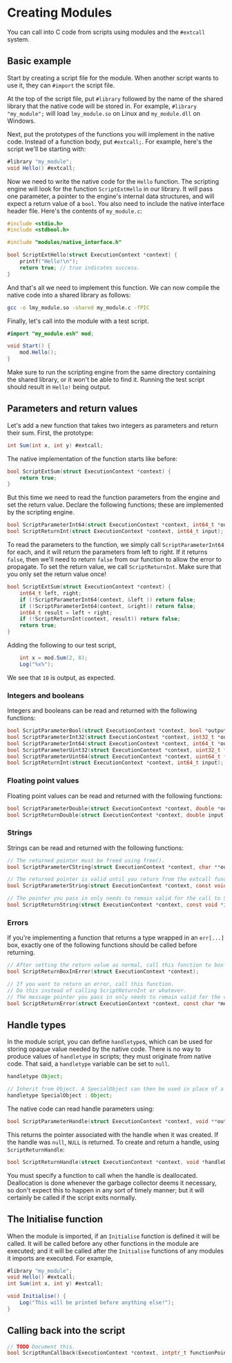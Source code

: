# Creating Modules

You can call into C code from scripts using modules and the `#extcall` system.

## Basic example

Start by creating a script file for the module. When another script wants to use it, they can `#import` the script file. 

At the top of the script file, put `#library` followed by the name of the shared library that the native code will be stored in. For example, `#library "my_module";` will load `lmy_module.so` on Linux and `my_module.dll` on Windows.

Next, put the prototypes of the functions you will implement in the native code. Instead of a function body, put `#extcall;`. For example, here's the script we'll be starting with:

```java
#library "my_module";
void Hello() #extcall;
```

Now we need to write the native code for the `Hello` function. The scripting engine will look for the function `ScriptExtHello` in our library. It will pass one parameter, a pointer to the engine's internal data structures, and will expect a return value of a `bool`. You also need to include the native interface header file. Here's the contents of `my_module.c`:

```c
#include <stdio.h>
#include <stdbool.h>

#include "modules/native_interface.h"

bool ScriptExtHello(struct ExecutionContext *context) {
	printf("Hello!\n");
	return true; // true indicates success.
}
```

And that's all we need to implement this function. We can now compile the native code into a shared library as follows:

```sh
gcc -o lmy_module.so -shared my_module.c -fPIC
```

Finally, let's call into the module with a test script.

```java
#import "my_module.esh" mod;

void Start() {
	mod.Hello();
}
```

Make sure to run the scripting engine from the same directory containing the shared library, or it won't be able to find it. Running the test script should result in `Hello!` being output.

## Parameters and return values

Let's add a new function that takes two integers as parameters and return their sum. First, the prototype:

```java
int Sum(int x, int y) #extcall;
```

The native implementation of the function starts like before:

```c
bool ScriptExtSum(struct ExecutionContext *context) {
	return true;
}
```

But this time we need to read the function parameters from the engine and set the return value. Declare the following functions; these are implemented by the scripting engine.

```c
bool ScriptParameterInt64(struct ExecutionContext *context, int64_t *output);
bool ScriptReturnInt(struct ExecutionContext *context, int64_t input);
```

To read the parameters to the function, we simply call `ScriptParameterInt64` for each, and it will return the parameters from left to right. If it returns `false`, then we'll need to return `false` from our function to allow the error to propagate. To set the return value, we call `ScriptReturnInt`. Make sure that you only set the return value once!

```c
bool ScriptExtSum(struct ExecutionContext *context) {
    int64_t left, right;
    if (!ScriptParameterInt64(context, &left )) return false;
    if (!ScriptParameterInt64(context, &right)) return false;
    int64_t result = left + right;
    if (!ScriptReturnInt(context, result)) return false;
    return true;
}
```

Adding the following to our test script,

```java
	int x = mod.Sum(2, 8);
	Log("%x%");
```

We see that `10` is output, as expected.

### Integers and booleans

Integers and booleans can be read and returned with the following functions:

```c
bool ScriptParameterBool(struct ExecutionContext *context, bool *output);
bool ScriptParameterInt32(struct ExecutionContext *context, int32_t *output);
bool ScriptParameterInt64(struct ExecutionContext *context, int64_t *output);
bool ScriptParameterUint32(struct ExecutionContext *context, uint32_t *output);
bool ScriptParameterUint64(struct ExecutionContext *context, uint64_t *output);
bool ScriptReturnInt(struct ExecutionContext *context, int64_t input);
```

### Floating point values

Floating point values can be read and returned with the following functions:

```c
bool ScriptParameterDouble(struct ExecutionContext *context, double *output);
bool ScriptReturnDouble(struct ExecutionContext *context, double input);
```

### Strings

Strings can be read and returned with the following functions:

```c
// The returned pointer must be freed using free().
bool ScriptParameterCString(struct ExecutionContext *context, char **output);

// The returned pointer is valid until you return from the extcall function.
bool ScriptParameterString(struct ExecutionContext *context, const void **output, size_t *outputBytes);

// The pointer you pass in only needs to remain valid for the call to ScriptReturnString.
bool ScriptReturnString(struct ExecutionContext *context, const void *input, size_t inputBytes);
```

### Errors

If you're implementing a function that returns a type wrapped in an `err[...]` box, exactly one of the following functions should be called before returning.

```c
// After setting the return value as normal, call this function to box it in an error.
bool ScriptReturnBoxInError(struct ExecutionContext *context);

// If you want to return an error, call this function.
// Do this instead of calling ScriptReturnInt or whatever.
// The message pointer you pass in only needs to remain valid for the call to ScriptReturnError.
bool ScriptReturnError(struct ExecutionContext *context, const char *message);
```

## Handle types

In the module script, you can define `handletype`s, which can be used for storing opaque value needed by the native code. There is no way to produce values of `handletype` in scripts; they must originate from native code. That said, a `handletype` variable can be set to `null`.

```java
handletype Object;

// Inherit from Object. A SpecialObject can then be used in place of a normal Object, but not vice-versa.
handletype SpecialObject : Object; 
```

The native code can read handle parameters using:

```c
bool ScriptParameterHandle(struct ExecutionContext *context, void **output);
```

This returns the pointer associated with the handle when it was created. If the handle was `null`, `NULL` is returned. To create and return a handle, using `ScriptReturnHandle`:

```c
bool ScriptReturnHandle(struct ExecutionContext *context, void *handleData, void (*close)(void *));
```

You must specify a function to call when the handle is deallocated. Deallocation is done whenever the garbage collector deems it necessary, so don't expect this to happen in any sort of timely manner; but it will certainly be called if the script exits normally.

## The Initialise function

When the module is imported, if an `Initialise` function is defined it will be called. It will be called before any other functions in the module are executed; and it will be called after the `Initialise` functions of any modules it imports are executed. For example, 

```java
#library "my_module";
void Hello() #extcall;
int Sum(int x, int y) #extcall;

void Initialise() { 
    Log("This will be printed before anything else!"); 
}
```

## Calling back into the script

```c
// TODO Document this.
bool ScriptRunCallback(ExecutionContext *context, intptr_t functionPointer, int64_t *parameters, bool *managedParameters, size_t parameterCount);
```
